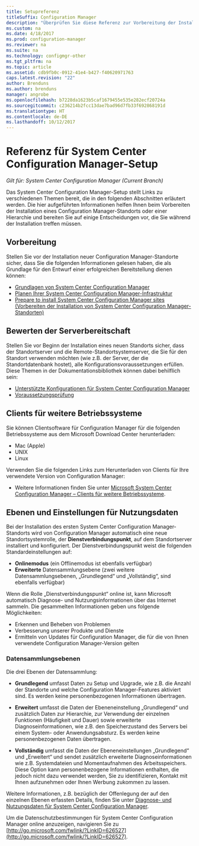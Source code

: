 ```yaml
---
title: Setupreferenz
titleSuffix: Configuration Manager
description: "Überprüfen Sie diese Referenz zur Vorbereitung der Installation eines Configuration Manager-Standorts oder einer Configuration Manager-Hierarchie."
ms.custom: na
ms.date: 4/18/2017
ms.prod: configuration-manager
ms.reviewer: na
ms.suite: na
ms.technology: configmgr-other
ms.tgt_pltfrm: na
ms.topic: article
ms.assetid: cdb9fb0c-0912-41e4-b427-f40620971763
caps.latest.revision: "22"
author: Brenduns
ms.author: brenduns
manager: angrobe
ms.openlocfilehash: b7228da1623b5caf1679455e535e282ecf20724a
ms.sourcegitcommit: c236214b2fcc13dae7bad96d7fb33f692868191d
ms.translationtype: HT
ms.contentlocale: de-DE
ms.lasthandoff: 10/12/2017
---
```

# <a name="reference-for-system-center-configuration-manager-setup"></a>Referenz für System Center Configuration Manager-Setup

*Gilt für: System Center Configuration Manager (Current Branch)*

Das System Center Configuration Manager-Setup stellt Links zu verschiedenen Themen bereit, die in den folgenden Abschnitten erläutert werden. Die hier aufgeführten Informationen helfen Ihnen beim Vorbereiten der Installation eines Configuration Manager-Standorts oder einer Hierarchie und bereiten Sie auf einige Entscheidungen vor, die Sie während der Installation treffen müssen.  


##  <a name="bkmk_start"></a> Vorbereitung  
Stellen Sie vor der Installation neuer Configuration Manager-Standorte sicher, dass Sie die folgenden Informationen gelesen haben, die als Grundlage für den Entwurf einer erfolgreichen Bereitstellung dienen können:  

-   [Grundlagen von System Center Configuration Manager](../../../../core/understand/fundamentals.md)  
-   [Planen Ihrer System Center Configuration Manager-Infrastruktur](../../../plan-design/network/configure-firewalls-ports-domains.md)  
-   [Prepare to install System Center Configuration Manager sites (Vorbereiten der Installation von System Center Configuration Manager-Standorten)](prepare-to-install-sites.md)  

##  <a name="bkmk_assess"></a> Bewerten der Serverbereitschaft  
Stellen Sie vor Beginn der Installation eines neuen Standorts sicher, dass der Standortserver und die Remote-Standortsystemserver, die Sie für den Standort verwenden möchten (wie z.B. der Server, der die Standortdatenbank hostet), alle Konfigurationsvoraussetzungen erfüllen. Diese Themen in der Dokumentationsbibliothek können dabei behilflich sein:  

-   [Unterstützte Konfigurationen für System Center Configuration Manager](../../../../core/plan-design/configs/supported-configurations.md)  
-   [Voraussetzungsprüfung](prerequisite-checker.md)  

##  <a name="bkmk_Addclients"></a> Clients für weitere Betriebssysteme  
Sie können Clientsoftware für Configuration Manager für die folgenden Betriebssysteme aus dem Microsoft Download Center herunterladen:  

-   Mac (Apple)  
-   UNIX  
-   Linux  

Verwenden Sie die folgenden Links zum Herunterladen von Clients für Ihre verwendete Version von Configuration Manager:  

-   Weitere Informationen finden Sie unter [Microsoft System Center Configuration Manager – Clients für weitere Betriebssysteme](http://www.microsoft.com/download/details.aspx?id=47719).  

##  <a name="bkmk_usage"></a> Ebenen und Einstellungen für Nutzungsdaten  
Bei der Installation des ersten System Center Configuration Manager-Standorts wird von Configuration Manager automatisch eine neue Standortsystemrolle, der **Dienstverbindungspunkt**, auf dem Standortserver installiert und konfiguriert. Der Dienstverbindungspunkt weist die folgenden Standardeinstellungen auf:  

-   **Onlinemodus** (ein Offlinemodus ist ebenfalls verfügbar)  
-   **Erweiterte** Datensammlungsebene (zwei weitere Datensammlungsebenen, „Grundlegend“ und „Vollständig“, sind ebenfalls verfügbar)  

Wenn die Rolle „Dienstverbindungspunkt“ online ist, kann Microsoft automatisch Diagnose- und Nutzungsinformationen über das Internet sammeln. Die gesammelten Informationen geben uns folgende Möglichkeiten:  

-   Erkennen und Beheben von Problemen  
-   Verbesserung unserer Produkte und Dienste  
-   Ermitteln von Updates für Configuration Manager, die für die von Ihnen verwendete Configuration Manager-Version gelten  

### <a name="levels-of-data-collection"></a>Datensammlungsebenen  
Die drei Ebenen der Datensammlung:

-   **Grundlegend** umfasst Daten zu Setup und Upgrade, wie z.B. die Anzahl der Standorte und welche Configuration Manager-Features aktiviert sind. Es werden keine personenbezogenen Informationen übertragen.  

-   **Erweitert** umfasst die Daten der Ebeneneinstellung „Grundlegend“ und zusätzlich Daten zur Hierarchie, zur Verwendung der einzelnen Funktionen (Häufigkeit und Dauer) sowie erweiterte Diagnoseinformationen, wie z.B. den Speicherzustand des Servers bei einem System- oder Anwendungsabsturz. Es werden keine personenbezogenen Daten übertragen.  

-   **Vollständig** umfasst die Daten der Ebeneneinstellungen „Grundlegend“ und „Erweitert“ und sendet zusätzlich erweiterte Diagnoseinformationen wie z.B. Systemdateien und Momentaufnahmen des Arbeitsspeichers. Diese Option kann personenbezogene Informationen enthalten, die jedoch nicht dazu verwendet werden, Sie zu identifizieren, Kontakt mit Ihnen aufzunehmen oder Ihnen Werbung zukommen zu lassen.  

Weitere Informationen, z.B. bezüglich der Offenlegung der auf den einzelnen Ebenen erfassten Details, finden Sie unter [Diagnose- und Nutzungsdaten für System Center Configuration Manager](../../../../core/plan-design/diagnostics/diagnostics-and-usage-data.md).  

Um die Datenschutzbestimmungen für System Center Configuration Manager online anzuzeigen, navigieren Sie zu [http://go.microsoft.com/fwlink/?LinkID=626527](http://go.microsoft.com/fwlink/?LinkID=626527).
